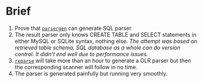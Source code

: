 # Brief
1. Prove that [`parsergen`](https://github.com/buck-yeh/parsergen) can generate SQL parser
2. The result parser only knows CREATE TABLE and SELECT statements in either MySQL or SQLite syntax, nothing else. *The attempt was based on retrieved table schema, SQL database as a whole can do version control. It didn't end well due to performance issues.*
3. [`reparse`](src/reparse) will take more than an hour to generate a GLR parser but then the corresponding scanner will follow in no time.
4. The parser is generated painfully but running very smoothly.